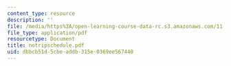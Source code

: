 ```yaml
---
content_type: resource
description: ''
file: /media/https%3A/open-learning-course-data-rc.s3.amazonaws.com/11-945-katrina-practicum-spring-2006/dbbcb51d5cbeaddb315e0369ee567440_notripschedule.pdf
file_type: application/pdf
resourcetype: Document
title: notripschedule.pdf
uid: dbbcb51d-5cbe-addb-315e-0369ee567440
---
```

